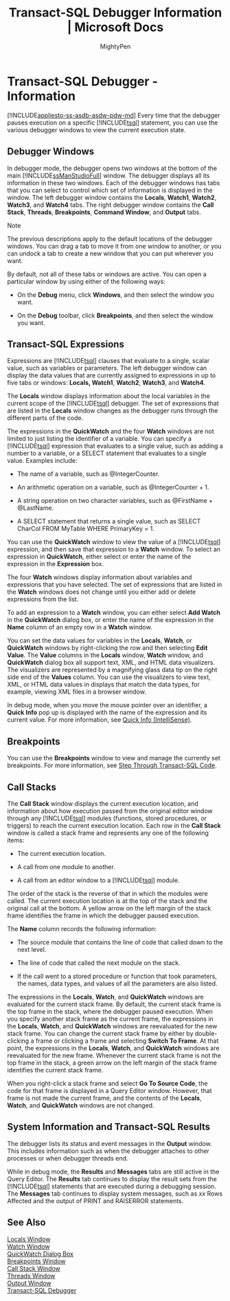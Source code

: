 ﻿---
title: "Transact-SQL Debugger Information | Microsoft Docs"
ms.custom: ""
ms.date: "03/14/2017"
ms.prod: "sql-non-specified"
ms.prod_service: "sql-tools"
ms.service: ""
ms.component: "ssms-scripting"
ms.reviewer: ""
ms.suite: "sql"
ms.technology: 
  - "database-engine"
ms.tgt_pltfrm: ""
ms.topic: "article"
helpviewer_keywords: 
  - "Transact-SQL debugger, Locals Window"
  - "Transact-SQL debugger, Watch Window"
  - "Transact-SQL debugger, Threads Window"
  - "Transact-SQL debugger, Call Stack Window"
  - "Transact-SQL debugger, QuickWatch"
  - "Transact-SQL debugger, viewing information"
ms.assetid: b99819cc-f388-41a1-b304-36e78ce24147
caps.latest.revision: 15
author: "MightyPen"
ms.author: "genemi"
manager: "craigg"
ms.workload: "Inactive"
monikerRange: ">= aps-pdw-2016 || = azuresqldb-current || = azure-sqldw-latest || >= sql-server-2016 || = sqlallproducts-allversions"
---
# Transact-SQL Debugger - Information
[!INCLUDE[appliesto-ss-asdb-asdw-pdw-md](../../includes/appliesto-ss-asdb-asdw-pdw-md.md)]
  Every time that the debugger pauses execution on a specific [!INCLUDE[tsql](../../includes/tsql-md.md)] statement, you can use the various debugger windows to view the current execution state.  
  
## Debugger Windows  
 In debugger mode, the debugger opens two windows at the bottom of the main [!INCLUDE[ssManStudioFull](../../includes/ssmanstudiofull-md.md)] window. The debugger displays all its information in these two windows. Each of the debugger windows has tabs that you can select to control which set of information is displayed in the window. The left debugger window contains the **Locals**, **Watch1**, **Watch2**, **Watch3**, and **Watch4** tabs. The right debugger window contains the **Call Stack**, **Threads**, **Breakpoints**, **Command Window**, and **Output** tabs.  
  
> [!NOTE]  
>  The previous descriptions apply to the default locations of the debugger windows. You can drag a tab to move it from one window to another, or you can undock a tab to create a new window that you can put wherever you want.  
  
 By default, not all of these tabs or windows are active. You can open a particular window by using either of the following ways:  
  
-   On the **Debug** menu, click **Windows**, and then select the window you want.  
  
-   On the **Debug** toolbar, click **Breakpoints**, and then select the window you want.  
  
## Transact-SQL Expressions  
 Expressions are [!INCLUDE[tsql](../../includes/tsql-md.md)] clauses that evaluate to a single, scalar value, such as variables or parameters. The left debugger window can display the data values that are currently assigned to expressions in up to five tabs or windows: **Locals, Watch1**, **Watch2**, **Watch3**, and **Watch4**.  
  
 The **Locals** window displays information about the local variables in the current scope of the [!INCLUDE[tsql](../../includes/tsql-md.md)] debugger. The set of expressions that are listed in the **Locals** window changes as the debugger runs through the different parts of the code.  
  
 The expressions in the **QuickWatch** and the four **Watch** windows are not limited to just listing the identifier of a variable. You can specify a [!INCLUDE[tsql](../../includes/tsql-md.md)] expression that evaluates to a single value, such as adding a number to a variable, or a SELECT statement that evaluates to a single value. Examples include:  
  
-   The name of a variable, such as @IntegerCounter.  
  
-   An arithmetic operation on a variable, such as @IntegerCounter + 1.  
  
-   A string operation on two character variables, such as @FirstName + @LastName.  
  
-   A SELECT statement that returns a single value, such as SELECT CharCol FROM MyTable WHERE PrimaryKey = 1.  
  
 You can use the **QuickWatch** window to view the value of a [!INCLUDE[tsql](../../includes/tsql-md.md)] expression, and then save that expression to a **Watch** window. To select an expression in **QuickWatch**, either select or enter the name of the expression in the **Expression** box.  
  
 The four **Watch** windows display information about variables and expressions that you have selected. The set of expressions that are listed in the **Watch** windows does not change until you either add or delete expressions from the list.  
  
 To add an expression to a **Watch** window, you can either select **Add Watch** in the **QuickWatch** dialog box, or enter the name of the expression in the **Name** column of an empty row in a **Watch** window.  
  
 You can set the data values for variables in the **Locals**, **Watch**, or **QuickWatch** windows by right-clicking the row and then selecting **Edit Value**. The **Value** columns in the **Locals** window, **Watch** window, and **QuickWatch** dialog box all support text, XML, and HTML data visualizers. The visualizers are represented by a magnifying glass data tip on the right side end of the **Values** column. You can use the visualizers to view text, XML, or HTML data values in displays that match the data types, for example, viewing XML files in a browser window.  
  
 In debug mode, when you move the mouse pointer over an identifier, a **Quick Info** pop up is displayed with the name of the expression and its current value. For more information, see [Quick Info &#40;IntelliSense&#41;](../../relational-databases/scripting/quick-info-intellisense.md).  
  
## Breakpoints  
 You can use the **Breakpoints** window to view and manage the currently set breakpoints. For more information, see [Step Through Transact-SQL Code](../../relational-databases/scripting/step-through-transact-sql-code.md).  
  
## Call Stacks  
 The **Call Stack** window displays the current execution location, and information about how execution passed from the original editor window through any [!INCLUDE[tsql](../../includes/tsql-md.md)] modules (functions, stored procedures, or triggers) to reach the current execution location. Each row in the **Call Stack** window is called a stack frame and represents any one of the following items:  
  
-   The current execution location.  
  
-   A call from one module to another.  
  
-   A call from an editor window to a [!INCLUDE[tsql](../../includes/tsql-md.md)] module.  
  
 The order of the stack is the reverse of that in which the modules were called. The current execution location is at the top of the stack and the original call at the bottom. A yellow arrow on the left margin of the stack frame identifies the frame in which the debugger paused execution.  
  
 The **Name** column records the following information:  
  
-   The source module that contains the line of code that called down to the next level.  
  
-   The line of code that called the next module on the stack.  
  
-   If the call went to a stored procedure or function that took parameters, the names, data types, and values of all the parameters are also listed.  
  
 The expressions in the **Locals**, **Watch**, and **QuickWatch** windows are evaluated for the current stack frame. By default, the current stack frame is the top frame in the stack, where the debugger paused execution. When you specify another stack frame as the current frame, the expressions in the **Locals**, **Watch**, and **QuickWatch** windows are reevaluated for the new stack frame. You can change the current stack frame by either by double-clicking a frame or clicking a frame and selecting **Switch To Frame**. At that point, the expressions in the **Locals**, **Watch**, and **QuickWatch** windows are reevaluated for the new frame. Whenever the current stack frame is not the top frame in the stack, a green arrow on the left margin of the stack frame identifies the current stack frame.  
  
 When you right-click a stack frame and select **Go To Source Code**, the code for that frame is displayed in a Query Editor window. However, that frame is not made the current frame, and the contents of the **Locals**, **Watch**, and **QuickWatch** windows are not changed.  
  
## System Information and Transact-SQL Results  
 The debugger lists its status and event messages in the **Output** window. This includes information such as when the debugger attaches to other processes or when debugger threads end.  
  
 While in debug mode, the **Results** and **Messages** tabs are still active in the Query Editor. The **Results** tab continues to display the result sets from the [!INCLUDE[tsql](../../includes/tsql-md.md)] statements that are executed during a debugging session. The **Messages** tab continues to display system messages, such as *xx* Rows Affected and the output of PRINT and RAISERROR statements.  
  
## See Also  
 [Locals Window](../../relational-databases/scripting/transact-sql-debugger-locals-window.md)   
 [Watch Window](../../relational-databases/scripting/transact-sql-debugger-watch-window.md)   
 [QuickWatch Dialog Box](../../relational-databases/scripting/transact-sql-debugger-quickwatch-dialog-box.md)   
 [Breakpoints Window](../../relational-databases/scripting/transact-sql-debugger-breakpoints-window.md)   
 [Call Stack Window](../../relational-databases/scripting/transact-sql-debugger-call-stack-window.md)   
 [Threads Window](../../relational-databases/scripting/transact-sql-debugger-threads-window.md)   
 [Output Window](../../relational-databases/scripting/transact-sql-debugger-output-window.md)   
 [Transact-SQL Debugger](../../relational-databases/scripting/transact-sql-debugger.md)  
  
  
